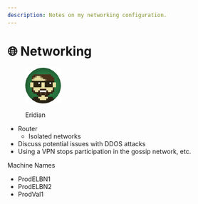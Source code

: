 ```yaml
---
description: Notes on my networking configuration.
---
```


# 🌐 Networking

<figure><img src="https://raw.githubusercontent.com/DVStakers/docs/main/.gitbook/assets/Eridian.png" alt=""><figcaption><p>Eridian</p></figcaption></figure>

* Router
  * Isolated networks
* Discuss potential issues with DDOS attacks
* Using a VPN stops participation in the gossip network, etc.



Machine Names

* ProdELBN1
* ProdELBN2
* ProdVal1




